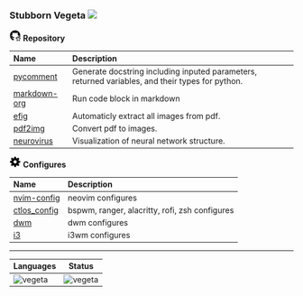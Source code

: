 ### Stubborn Vegeta <img src="https://visitor-badge.glitch.me/badge?page_id=demonlord1997"/>

<img src="./StubbornVegeta/github-star.svg" alt="github-star" height="4%" width="4%" /> **Repository**

| Name                                                           | Description                                                                           |
|:---------------------------------------------------------------|:--------------------------------------------------------------------------------------|
| [pycomment](https://github.com/demonlord1997/pycomment )       | Generate docstring including inputed parameters, returned variables, and their types for python. |
| [markdown-org](https://github.com/demonlord1997/markdown-org ) | Run code block in markdown                                                            |
| [efig](https://github.com/demonlord1997/efig )                 | Automaticly extract all images from pdf.                                                |
| [pdf2img](https://github.com/demonlord1997/pdf2img )           | Convert pdf to images.                                                                |
| [neurovirus](https://github.com/demonlord1997/neurovirus )     | Visualization of neural network structure.                                            |

<img src="./StubbornVegeta/settings.svg" alt="settings" height="4%" width="4%" /> **Configures**

| Name                                                          | Description                                    |
|:--------------------------------------------------------------|:-----------------------------------------------|
| [nvim-config](https://github.com/demonlord1997/nvim-config)   | neovim configures                              |
| [ctlos_config](https://github.com/demonlord1997/ctlos_config) | bspwm, ranger, alacritty, rofi, zsh configures |
| [dwm](https://github.com/demonlord1997/dwm)                   | dwm configures                                 |
| [i3](https://github.com/demonlord1997/i3wm)                   | i3wm configures                                |

---

| Languages                                                                                                        | Status                                                                                       |
|------------------------------------------------------------------------------------------------------------------|----------------------------------------------------------------------------------------------|
| ![vegeta](https://github-readme-stats.vercel.app/api/top-langs/?username=demonlord1997&layout=compact&hide=html) | ![vegeta](https://github-readme-stats.vercel.app/api?username=demonlord1997&show_icons=true) |
